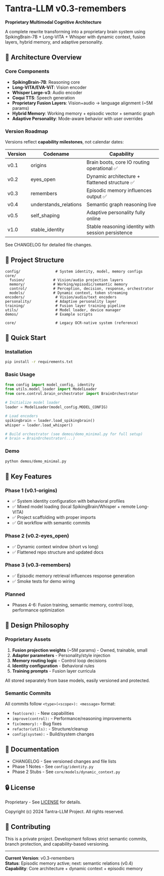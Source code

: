 # Tantra-LLM v0.3-remembers

**Proprietary Multimodal Cognitive Architecture**

A complete rewrite transforming into a proprietary brain system using SpikingBrain-7B + Long-VITA + Whisper with dynamic context, fusion layers, hybrid memory, and adaptive personality.

## 🧠 Architecture Overview

### Core Components

- **SpikingBrain-7B**: Reasoning core
- **Long-VITA/EVA-ViT**: Vision encoder
- **Whisper Large-v3**: Audio encoder
- **Coqui TTS**: Speech generation
- **Proprietary Fusion Layers**: Vision+audio → language alignment (~5M params)
- **Hybrid Memory**: Working memory + episodic vector + semantic graph
- **Adaptive Personality**: Mode-aware behavior with user overrides

### Version Roadmap

Versions reflect **capability milestones**, not calendar dates:

| Version | Codename                 | Capability                                         |
|---------|--------------------------|----------------------------------------------------|
| v0.1    | origins                  | Brain boots, core IO routing operational ✅        |
| v0.2    | eyes_open                | Dynamic architecture + flattened structure ✅      |
| v0.3    | remembers                | Episodic memory influences output ✅               |
| v0.4    | understands_relations    | Semantic graph reasoning live                      |
| v0.5    | self_shaping             | Adaptive personality fully online                  |
| v1.0    | stable_identity          | Stable reasoning identity with session persistence |

See CHANGELOG for detailed file changes.

## 📁 Project Structure

```
config/                # System identity, model, memory configs
core/
  fusion/             # Vision/audio projection layers
  memory/             # Working/episodic/semantic memory
  control/            # Perception, decision, response, orchestrator
  models/             # Dynamic context, token streaming
encoders/              # Vision/audio/text encoders
personality/           # Adaptive personality layer
training/              # Fusion layer training pipeline
utils/                 # Model loader, device manager
demos/                 # Example scripts

core/                  # Legacy OCR-native system (reference)
```

## 🚀 Quick Start

### Installation

```bash
pip install -r requirements.txt
```

### Basic Usage

```python
from config import model_config, identity
from utils.model_loader import ModelLoader
from core.control.brain_orchestrator import BrainOrchestrator

# Initialize model loader
loader = ModelLoader(model_config.MODEL_CONFIG)

# Load encoders
spikingbrain = loader.load_spikingbrain()
whisper = loader.load_whisper()

# Build orchestrator (see demos/demo_minimal.py for full setup)
# brain = BrainOrchestrator(...)
```

### Demo

```bash
python demos/demo_minimal.py
```

## 🎯 Key Features

### Phase 1 (v0.1-origins)

- ✅ System identity configuration with behavioral profiles
- ✅ Mixed model loading (local SpikingBrain/Whisper + remote Long-VITA)
- ✅ Project scaffolding with proper imports
- ✅ Git workflow with semantic commits

### Phase 2 (v0.2-eyes_open)

- ✅ Dynamic context window (short vs long)
- ✅ Flattened repo structure and updated docs

### Phase 3 (v0.3-remembers)

- ✅ Episodic memory retrieval influences response generation
- ✅ Smoke tests for demo wiring

### Planned

- Phases 4-6: Fusion training, semantic memory, control loop, performance optimization

## 🔬 Design Philosophy

### Proprietary Assets

1. **Fusion projection weights** (~5M params) - Owned, trainable, small
2. **Adapter parameters** - Personality/style injection
3. **Memory routing logic** - Control loop decisions
4. **Identity configuration** - Behavioral rules
5. **Training prompts** - Fusion layer curricula

All stored separately from base models, easily versioned and protected.

### Semantic Commits

All commits follow `<type>(<scope>): <message>` format:

- `feat(core):` - New capabilities
- `improve(control):` - Performance/reasoning improvements
- `fix(memory):` - Bug fixes
- `refactor(utils):` - Structure/cleanup
- `config(system):` - Build/system changes

## 📖 Documentation

- CHANGELOG - See versioned changes and file lists
- Phase 1 Notes - See `config/identity.py`
- Phase 2 Stubs - See `core/models/dynamic_context.py`

## 🔒 License

Proprietary - See [LICENSE](LICENSE) for details.

Copyright (c) 2024 Tantra-LLM Project.
All rights reserved.

## 🤝 Contributing

This is a private project. Development follows strict semantic commits, branch protection, and capability-based versioning.

---

**Current Version**: v0.3-remembers  
**Status**: Episodic memory active; next: semantic relations (v0.4)  
**Capability**: Core architecture + dynamic context + episodic memory

